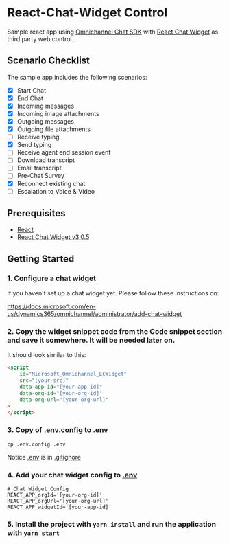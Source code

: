 # React-Chat-Widget Control

Sample react app using [Omnichannel Chat SDK](https://github.com/microsoft/omnichannel-chat-sdk) with [React Chat Widget](https://github.com/Wolox/react-chat-widget) as third party web control.

## Scenario Checklist

The sample app includes the following scenarios:

- [x] Start Chat
- [x] End Chat
- [x] Incoming messages
- [x] Incoming image attachments
- [x] Outgoing messages
- [x] Outgoing file attachments
- [ ] Receive typing
- [x] Send typing
- [ ] Receive agent end session event
- [ ] Download transcript
- [ ] Email transcript
- [ ] Pre-Chat Survey
- [x] Reconnect existing chat
- [ ] Escalation to Voice & Video

## Prerequisites
- [React](https://reactjs.org/)
- [React Chat Widget v3.0.5](https://github.com/Wolox/react-chat-widget)

## Getting Started

### 1. Configure a chat widget

If you haven't set up a chat widget yet. Please follow these instructions on:

https://docs.microsoft.com/en-us/dynamics365/omnichannel/administrator/add-chat-widget

### 2. **Copy** the widget snippet code from the **Code snippet** section and save it somewhere. It will be needed later on.

It should look similar to this:

```html
<script
    id="Microsoft_Omnichannel_LCWidget"
    src="[your-src]"
    data-app-id="[your-app-id]"
    data-org-id="[your-org-id]"
    data-org-url="[your-org-url]"
>
</script>
```

### 3. **Copy** of [.env.config](.env.config) to [.env](.env)

```
cp .env.config .env
```

Notice [.env](.env) is in [.gitignore](.gitignore)

### 4. **Add** your chat widget config to [.env](.env)

```
# Chat Widget Config
REACT_APP_orgId='[your-org-id]'
REACT_APP_orgUrl='[your-org-url]'
REACT_APP_widgetId='[your-app-id]'
```

### 5. Install the project with `yarn install` and run the application with `yarn start`